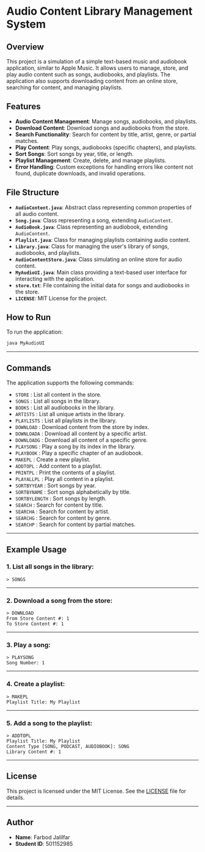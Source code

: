 # Audio Content Library Management System

## Overview
This project is a simulation of a simple text-based music and audiobook application, similar to Apple Music. It allows users to manage, store, and play audio content such as songs, audiobooks, and playlists. The application also supports downloading content from an online store, searching for content, and managing playlists.

## Features
- **Audio Content Management**: Manage songs, audiobooks, and playlists.
- **Download Content**: Download songs and audiobooks from the store.
- **Search Functionality**: Search for content by title, artist, genre, or partial matches.
- **Play Content**: Play songs, audiobooks (specific chapters), and playlists.
- **Sort Songs**: Sort songs by year, title, or length.
- **Playlist Management**: Create, delete, and manage playlists.
- **Error Handling**: Custom exceptions for handling errors like content not found, duplicate downloads, and invalid operations.

## File Structure
- **`AudioContent.java`**: Abstract class representing common properties of all audio content.
- **`Song.java`**: Class representing a song, extending `AudioContent`.
- **`AudioBook.java`**: Class representing an audiobook, extending `AudioContent`.
- **`Playlist.java`**: Class for managing playlists containing audio content.
- **`Library.java`**: Class for managing the user's library of songs, audiobooks, and playlists.
- **`AudioContentStore.java`**: Class simulating an online store for audio content.
- **`MyAudioUI.java`**: Main class providing a text-based user interface for interacting with the application.
- **`store.txt`**: File containing the initial data for songs and audiobooks in the store.
- **`LICENSE`**: MIT License for the project.

## How to Run

To run the application:

```bash
java MyAudioUI
```

---

## Commands

The application supports the following commands:

- `STORE` : List all content in the store.
- `SONGS` : List all songs in the library.
- `BOOKS` : List all audiobooks in the library.
- `ARTISTS` : List all unique artists in the library.
- `PLAYLISTS` : List all playlists in the library.
- `DOWNLOAD` : Download content from the store by index.
- `DOWNLOADA` : Download all content by a specific artist.
- `DOWNLOADG` : Download all content of a specific genre.
- `PLAYSONG` : Play a song by its index in the library.
- `PLAYBOOK` : Play a specific chapter of an audiobook.
- `MAKEPL` : Create a new playlist.
- `ADDTOPL` : Add content to a playlist.
- `PRINTPL` : Print the contents of a playlist.
- `PLAYALLPL` : Play all content in a playlist.
- `SORTBYYEAR` : Sort songs by year.
- `SORTBYNAME` : Sort songs alphabetically by title.
- `SORTBYLENGTH` : Sort songs by length.
- `SEARCH` : Search for content by title.
- `SEARCHA` : Search for content by artist.
- `SEARCHG` : Search for content by genre.
- `SEARCHP` : Search for content by partial matches.

---

## Example Usage

### 1. List all songs in the library:

```plaintext
> SONGS
```

---

### 2. Download a song from the store:

```plaintext
> DOWNLOAD
From Store Content #: 1
To Store Content #: 1
```

---

### 3. Play a song:

```plaintext
> PLAYSONG
Song Number: 1
```

---

### 4. Create a playlist:

```plaintext
> MAKEPL
Playlist Title: My Playlist
```

---

### 5. Add a song to the playlist:

```plaintext
> ADDTOPL
Playlist Title: My Playlist
Content Type [SONG, PODCAST, AUDIOBOOK]: SONG
Library Content #: 1
```

---

## License

This project is licensed under the MIT License. See the [LICENSE](LICENSE) file for details.

---

## Author

- **Name**: Farbod Jalilfar  
- **Student ID**: 501152985

